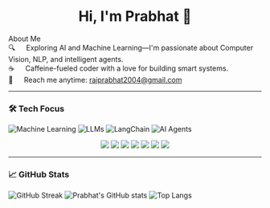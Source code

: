 <h1 align="center">Hi, I'm Prabhat 👋</h1>

About Me  
🔍   Exploring AI and Machine Learning—I'm passionate about Computer Vision, NLP, and intelligent agents.  
☕️   Caffeine-fueled coder with a love for building smart systems.  
📧   Reach me anytime: raiprabhat2004@gmail.com  

---

### 🛠️ Tech Focus

![Machine Learning](https://img.shields.io/badge/-Machine%20Learning-yellow?style=for-the-badge&logo=python)
![LLMs](https://img.shields.io/badge/-Large%20Language%20Models-blue?style=for-the-badge&logo=openai)
![LangChain](https://img.shields.io/badge/-LangChain-green?style=for-the-badge&logo=python)
![AI Agents](https://img.shields.io/badge/-AI%20Agents-purple?style=for-the-badge&logo=github)
<p align="center">
  <img src="https://img.shields.io/badge/Python-3776AB?style=for-the-badge&logo=python&logoColor=white" />
  <img src="https://img.shields.io/badge/TensorFlow-FF6F00?style=for-the-badge&logo=tensorflow&logoColor=white" />
  <img src="https://img.shields.io/badge/PyTorch-EE4C2C?style=for-the-badge&logo=pytorch&logoColor=white" />
  <img src="https://img.shields.io/badge/HuggingFace-FCC624?style=for-the-badge&logo=huggingface&logoColor=black" />
  <img src="https://img.shields.io/badge/Ollama-000000?style=for-the-badge&logo=github&logoColor=white" />
  <img src="https://img.shields.io/badge/Git-F05032?style=for-the-badge&logo=git&logoColor=white" />
  <img src="https://img.shields.io/badge/VSCode-007ACC?style=for-the-badge&logo=visual-studio-code&logoColor=white" />
</p>


---

### 📈 GitHub Stats

![GitHub Streak](https://streak-stats.demolab.com?user=prabhat351&theme=tokyonight)
![Prabhat's GitHub stats](https://github-readme-stats.vercel.app/api?username=prabhat351&show_icons=true&theme=tokyonight)
![Top Langs](https://github-readme-stats.vercel.app/api/top-langs/?username=prabhat351&layout=compact&theme=tokyonight)
